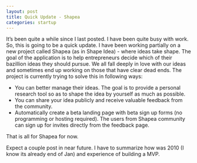 ```yaml
---
layout: post
title: Quick Update - Shapea
categories: startup
---
```


It’s been quite a while since I last posted. I have been quite busy with work. So, this is going to be a quick update. I have been working partially on a new project called Shapea (as in Shape Idea) - where ideas take shape. The goal of the application is to help entrepreneurs decide which of their bazillion ideas they should pursue. We all fall deeply in love with our ideas and sometimes end up working on those that have clear dead ends. The project is currently trying to solve this in following ways:

- You can better manage their ideas. The goal is to provide a personal research tool so as to shape the idea by yourself as much as possible.
- You can share your idea publicly and receive valuable feedback from the community.
- Automatically create a beta landing page with beta sign up forms (no programming or hosting required). The users from Shapea community can sign up for invites directly from the feedback page.

That is all for Shapea for now.

Expect a couple post in near future. I have to summarize how was 2010 (I know its already end of Jan) and experience of building a MVP.
